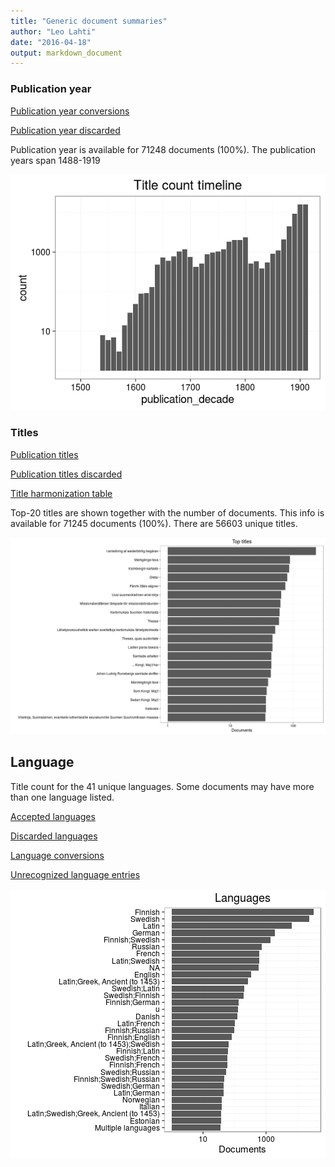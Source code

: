 ```yaml
---
title: "Generic document summaries"
author: "Leo Lahti"
date: "2016-04-18"
output: markdown_document
---
```



### Publication year

[Publication year conversions](output.tables/publication_year_conversion.csv)

[Publication year discarded](output.tables/publication_year_discarded.csv)

Publication year is available for 71248 documents (100%). The publication years span 1488-1919

![plot of chunk summarypublicationyear](figure/summarypublicationyear-1.png)


### Titles

[Publication titles](output.tables/title_accepted.csv)

[Publication titles discarded](output.tables/title_discarded.csv)

[Title harmonization table](output.tables/title_conversion_nontrivial.csv)

Top-20 titles are shown together with the number of documents. This info is available for 71245 documents (100%). There are 56603 unique titles.

![plot of chunk summarytitle](figure/summarytitle-1.png)

## Language


Title count for the 41 unique languages. Some documents may have more than one language listed.

[Accepted languages](output.tables/language_accepted.csv)

[Discarded languages](output.tables/language_discarded.csv)

[Language conversions](output.tables/language_conversion_nontrivial.csv)  

[Unrecognized language entries](output.tables/language_unidentified.csv)  

![plot of chunk summarylang](figure/summarylang-1.png)

